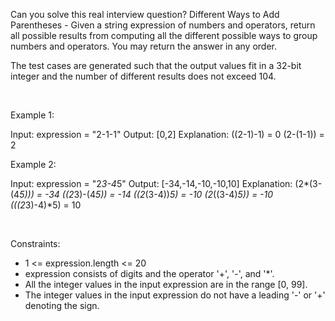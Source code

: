Can you solve this real interview question? Different Ways to Add Parentheses - Given a string expression of numbers and operators, return all possible results from computing all the different possible ways to group numbers and operators. You may return the answer in any order.

The test cases are generated such that the output values fit in a 32-bit integer and the number of different results does not exceed 104.

 

Example 1:


Input: expression = "2-1-1"
Output: [0,2]
Explanation:
((2-1)-1) = 0 
(2-(1-1)) = 2


Example 2:


Input: expression = "2*3-4*5"
Output: [-34,-14,-10,-10,10]
Explanation:
(2*(3-(4*5))) = -34 
((2*3)-(4*5)) = -14 
((2*(3-4))*5) = -10 
(2*((3-4)*5)) = -10 
(((2*3)-4)*5) = 10


 

Constraints:

 * 1 <= expression.length <= 20
 * expression consists of digits and the operator '+', '-', and '*'.
 * All the integer values in the input expression are in the range [0, 99].
 * The integer values in the input expression do not have a leading '-' or '+' denoting the sign.